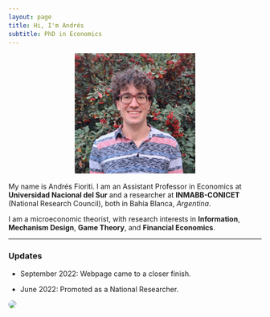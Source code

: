 ```yaml
---
layout: page
title: Hi, I'm Andrés
subtitle: PhD in Economics
---
```


<p align="center">
  <img width="240" height="240" src="/static/img/Foto-Fioriti-Pagina.jpg">
</p>

My name is Andrés Fioriti. I am an Assistant Professor in Economics at **Universidad Nacional del Sur** and a researcher at 
**INMABB-CONICET** (National Research Council), both in Bahía Blanca, _Argentina_. 

I am a microeconomic theorist, with research interests in **Information**, **Mechanism Design**, **Game Theory**, and **Financial Economics**.

***

### Updates

- September 2022: Webpage came to a closer finish.

- June 2022: Promoted as a National Researcher.

<a href="url"><img src="https://www.lucushost.com/blog/wp-content/uploads/2018/02/ejemplo-imagen-pexels.jpeg" height="auto" width="200" style="border-radius:50%"></a>

